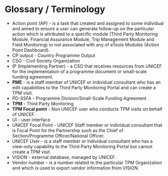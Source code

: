 # Glossary / Terminology

* Action point \(AP\) - is a task that created and assigned to some individual and aimed to ensure a user can generate follow-up on the particular action which is attributed to a specific module \(Third Party Monitoring Module, Financial Assurance Module, Trip Management Module and Field Monitoring\) or not associated with any of eTools Modules \(Action Point Dashboard\).
* CP output - Country Programme Output
* CSO - Civil Society Organization
* IP \(Implementing Partner\) - a CSO that receives resources from UNICEF for the implementation of a programme document or small-scale funding agreement.
* **PME** - is a staff member of UNICEF or individual consultant who has an edit capabilities to the Third Party Monitoring Portal and can create a TPM visit.
* PD-SSFA - Programme Division/Small-Scale Funding Agreement
* **TPM** - Third Party Monitoring
* **TPM Focal point** - Non UNICEF user who conducts TPM visits on behalf of UNICEF.
* UI - user interface
* UNICEF Focal Point - UNICEF Staff member or individual consultant that is Focal Point for the Partnership such as the Chief of Section/Programme Officer/National Officer.
* UNICEF User -  is a staff member or individual consultant who has a view-only capability to the Third Party Monitoring Portal but cannot create a TPM visit.
* VISION - external database, managed by UNICEF.
* Vendor number - is a number related to the particular TPM Organization and which is used to export vendor information from VISION.

